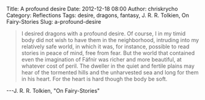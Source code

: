 Title: A profound desire
Date: 2012-12-18 08:00
Author: chriskrycho
Category: Reflections
Tags: desire, dragons, fantasy, J. R. R. Tolkien, On Fairy-Stories
Slug: a-profound-desire

> I desired dragons with a profound desire. Of course, I in my timid
> body did not wish to have them in the neighborhood, intruding into my
> relatively safe world, in which it was, for instance, possible to read
> stories in peace of mind, free from fear. But the world that contained
> even the imagination of Fáfnir was richer and more beautiful, at
> whatever cost of peril. The dweller in the quiet and fertile plains
> may hear of the tormented hills and the unharvested sea and long for
> them in his heart. For the heart is hard though the body be soft.

---J. R. R. Tolkien, "On Fairy-Stories"
